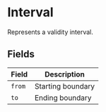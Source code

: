# Interval

Represents a validity interval.

## Fields

| Field | Description       |
| ----- | ----------------- |
| `from`  | Starting boundary |
| `to`    | Ending boundary   |
